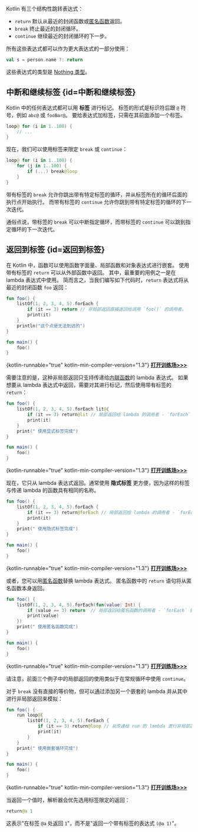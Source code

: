[//]: # (title: 返回和跳转)

Kotlin 有三个结构性跳转表达式：

* `return` 默认从最近的封闭函数或[匿名函数](lambdas.md#anonymous-functions)返回。
* `break` 终止最近的封闭循环。
* `continue` 继续最近的封闭循环的下一步。

所有这些表达式都可以作为更大表达式的一部分使用：

```kotlin
val s = person.name ?: return
```

这些表达式的类型是 [Nothing 类型](exceptions.md#Nothing类型)。

## 中断和继续标签 {id=中断和继续标签}

Kotlin 中的任何表达式都可以用 **标签** 进行标记。
标签的形式是标识符后跟 `@` 符号，例如 `abc@` 或 `fooBar@`。
要给表达式加标签，只需在其前面添加一个标签。

```kotlin
loop@ for (i in 1..100) {
    // ...
}
```

现在，我们可以使用标签来限定 `break` 或 `continue`：

```kotlin
loop@ for (i in 1..100) {
    for (j in 1..100) {
        if (...) break@loop
    }
}
```

带有标签的 `break` 允许你跳出带有特定标签的循环，并从标签所在的循环后面的执行点开始执行。
而带有标签的 `continue` 允许你跳到带有特定标签的循环的下一次迭代。

通俗点说，带标签的 `break` 可以中断指定循环，而带标签的 `continue` 可以跳到指定循环的下一次迭代。

## 返回到标签 {id=返回到标签}

在 Kotlin 中，函数可以使用函数字面量、局部函数和对象表达式进行嵌套。
使用带有标签的 `return` 可以从外部函数中返回。
其中，最重要的用例之一是在 lambda 表达式中使用。
简而言之，当我们编写如下代码时，`return` 表达式将从最近的封闭函数 `foo` 返回：

```kotlin
fun foo() {
    listOf(1, 2, 3, 4, 5).forEach {
        if (it == 3) return // 非局部返回直接返回给调用 `foo()` 的调用者。
        print(it)
    }
    println("这个点是无法到达的")
}

fun main() {
    foo()
}
```
{kotlin-runnable="true" kotlin-min-compiler-version="1.3"}
[**打开训练场>>>**](https://play.kotlinlang.org/editor/v1/N4Igxg9gJgpiBcIA6A7AZgVxQAjRCAFAJTbCrYXYA2AlgM4AuA8mgQIwA02ATFwMxcALFwCsRAHR4ATgFEAhmAAWpcpTU002AjQbYAvHux8SUmAwxScAeivYUEFAFoqEMHKrZT5y9ig1TYAxUAJ7YDBBhijDYblRUMFLYEJp4hESqahQADlI0KAzaDOk4lAC%2BGdg5eUEoBEggDIr0lRDV2M1YpgqKcgBG8fXF5SioqJg4ALZyecQqJRSpxKilIBwNclIA5mYAClRyDNITCCAAVnIAbnKr4BATWTTxUgBqCXQ0Dids4gCc4twABhApSAA?_gl=1*9afmph*_ga*MjA2MDI3NDc5My4xNjk0OTQwMzc2*_ga_9J976DJZ68*MTcwMTI3MDM1OS40Ni4xLjE3MDEyNzA0MjcuNTkuMC4w&_ga=2.146041908.1244175791.1701270364-2060274793.1694940376)

需要注意的是，这种非局部返回只支持传递给[内联函数](inline-functions.md)的 lambda 表达式。
如果想要从 lambda 表达式中返回，需要对其进行标记，然后使用带有标签的 `return`：

```kotlin
fun foo() {
    listOf(1, 2, 3, 4, 5).forEach lit@{
        if (it == 3) return@lit // 局部返回给 lambda 的调用者 - `forEach` 循环。
        print(it)
    }
    print(" 使用显式标签完成")
}

fun main() {
    foo()
}
```
{kotlin-runnable="true" kotlin-min-compiler-version="1.3"}
[**打开训练场>>>**](https://play.kotlinlang.org/editor/v1/N4Igxg9gJgpiBcIA6A7AZgVxQAjRCAFAJTbCrYXYA2AlgM4AuA8mgQIwA02ATFwMxcALFwCsRAHR4ATgFEAhmAAW1GgwACZHJW0002AquwBeI9j4kpMBhiko1tBtgD0T6hDByq2S9dvYGEP6KMNgeVFQwUtgQegzB1HIAtgBGUHLYALRBIdLySm4QAA7k2pSFUjQoDAYMRCUUAL712OWV1Ugg2FAQKCEA7qrKMAAehbRghlRyyTBUHXUoTSioqJg4iXKVxKTNeIQLDSAcIAxyUgDmVgAKUwzSiQggAFZyAG5yR%2BAQiYU0EVIANUidBoPUebHEAE5xNwAAwgBpAA%3D?_gl=1*j7romn*_ga*MjA2MDI3NDc5My4xNjk0OTQwMzc2*_ga_9J976DJZ68*MTcwMTI3MDM1OS40Ni4xLjE3MDEyNzA0MjcuNTkuMC4w&_ga=2.251462662.1244175791.1701270364-2060274793.1694940376)

现在，它只从 lambda 表达式返回。通常使用 **隐式标签** 更方便，因为这样的标签与传递 lambda 的函数具有相同的名称。

```kotlin
fun foo() {
    listOf(1, 2, 3, 4, 5).forEach {
        if (it == 3) return@forEach // 局部返回给 lambda 的调用者 - `forEach` 循环。
        print(it)
    }
    print(" 使用隐式标签完成")
}

fun main() {
    foo()
}
```
{kotlin-runnable="true" kotlin-min-compiler-version="1.3"}
[**打开训练场>>>**](https://play.kotlinlang.org/editor/v1/N4Igxg9gJgpiBcIA6A7AZgVxQAjRCAFAJTbCrYXYA2AlgM4AuA8mgQIwA02ATFwMxcALFwCsRAHR4ATgFEAhmAAWpcpTU002AjQbYAvHux8SUmAwxSUAAWnyl2APQPqEMHKrZT5y9gYRfijDYblRUMFLYEJoMgdRyALYARlBy2AC0AUG2CspU%2BAAOqmoU%2BVI0KAzaDERF2AC%2BtaXllUgg2FAQKEEA7jrKNPH5tGA6cYkwVK01KA0oqKiYOPFy5cQqOJR4hNN1IBwgDHJSAOZmAApUcgzS8QggAFZyAG5ye%2BAQgzRhUgBq4XQ0Tp3NjiACc4m4AAYQHUgA%3D%3D%3D?_gl=1*j7romn*_ga*MjA2MDI3NDc5My4xNjk0OTQwMzc2*_ga_9J976DJZ68*MTcwMTI3MDM1OS40Ni4xLjE3MDEyNzA0MjcuNTkuMC4w&_ga=2.251462662.1244175791.1701270364-2060274793.1694940376)

或者，您可以用[匿名函数](lambdas.md#anonymous-functions)替换 lambda 表达式。
匿名函数中的 `return` 语句将从匿名函数本身返回。

```kotlin
fun foo() {
    listOf(1, 2, 3, 4, 5).forEach(fun(value: Int) {
        if (value == 3) return  // 局部返回给匿名函数的调用者 - `forEach` 循环。
        print(value)
    })
    print(" 使用匿名函数完成")
}

fun main() {
    foo()
}
```
{kotlin-runnable="true" kotlin-min-compiler-version="1.3"}
[**打开训练场>>>**](https://play.kotlinlang.org/editor/v1/N4Igxg9gJgpiBcIA6A7AZgVxQAjRCAFAJTbCrYXYA2AlgM4AuA8mgQIwA02ATFwMxcALFwCsRAHR4ATgFEAhmAAWBTCgIA3OVQwx42AJIoGJMjkrmaabBq07sAXnvY%2BJKTAYYpZgPTfqEMC1sNw8vbAYIcMUYbECqKhgpbAgrBmjsORQIFABPAFsIDDpcLDAGGmzsAFoomOl5JX8IAAdyc0pmqRojG20YIjaKAF8BswpO7oYCJBBsKGyYgHcaNIys3IKikpQyipQZ0aHUY%2FQsbDy5buJSQdx8YlQhkA4QBjkpAHN3AAUqOQZpHkECAAFZyTTPcAQPLNGgJKQANUSdD2wLY4gAnOJuAAGEBDIA%3D%3D%3D?_gl=1*j7romn*_ga*MjA2MDI3NDc5My4xNjk0OTQwMzc2*_ga_9J976DJZ68*MTcwMTI3MDM1OS40Ni4xLjE3MDEyNzA0MjcuNTkuMC4w&_ga=2.251462662.1244175791.1701270364-2060274793.1694940376)

请注意，前面三个例子中的局部返回的使用类似于在常规循环中使用 `continue`。

对于 `break` 没有直接的等价物，但可以通过添加另一个嵌套的 lambda 并从其中进行非局部返回来模拟：

```kotlin
fun foo() {
    run loop@{
        listOf(1, 2, 3, 4, 5).forEach {
            if (it == 3) return@loop // 从传递给 run 的 lambda 进行非局部返回
            print(it)
        }
    }
    print(" 使用嵌套循环完成")
}

fun main() {
    foo()
}
```
{kotlin-runnable="true" kotlin-min-compiler-version="1.3"}
[**打开训练场>>>**](https://play.kotlinlang.org/editor/v1/N4Igxg9gJgpiBcIA6A7AZgVxQAjRCAFAJTbCrYXYBOW2ANvgA4ACZOlHdAlgM4AuAeTQEAjABpsAJgkBmCQBYJAViIA6PFQCiAQzAALUuQ7GKXNNgJc%2B2ALw3sMklRh8MVFMwYRG2APS%2FsFAgUAFoGMG06ahc3HDQqCABbbD49GHptRIAjKG1sRm0eHhgoFIhqLCMTDkYqLhQ%2BSz4iKuMAX1aO9gpa%2BsakEGwoYPSAdysDFBh%2BEvomAZaULtRUTBxE7XriQ27cfGJUNpAxED5tKgBzFwAFOm0%2BDUSEEAArbQA3bWPwJMYuOhgVAAaoCeFxgs8RKoAJyqSQABhAbSAA%3D%3D?_gl=1*j7romn*_ga*MjA2MDI3NDc5My4xNjk0OTQwMzc2*_ga_9J976DJZ68*MTcwMTI3MDM1OS40Ni4xLjE3MDEyNzA0MjcuNTkuMC4w&_ga=2.251462662.1244175791.1701270364-2060274793.1694940376)

当返回一个值时，解析器会优先选用标签限定的返回：

```kotlin
return@a 1
```

这表示"在标签 `@a` 处返回 `1`"，而不是"返回一个带有标签的表达式 `(@a 1)`"。
